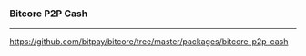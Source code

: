 ### Bitcore P2P Cash
---
https://github.com/bitpay/bitcore/tree/master/packages/bitcore-p2p-cash

```
```

```
```

```
```


